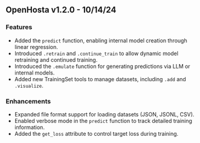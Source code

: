 ## **OpenHosta v1.2.0 - 10/14/24**

### **Features**
- Added the `predict` function, enabling internal model creation through linear regression.
- Introduced `.retrain` and `.continue_train` to allow dynamic model retraining and continued training.
- Introduced the `.emulate` function for generating predictions via LLM or internal models.
- Added new TrainingSet tools to manage datasets, including `.add` and `.visualize`.

### **Enhancements**
- Expanded file format support for loading datasets (JSON, JSONL, CSV).
- Enabled verbose mode in the `predict` function to track detailed training information.
- Added the `get_loss` attribute to control target loss during training.
